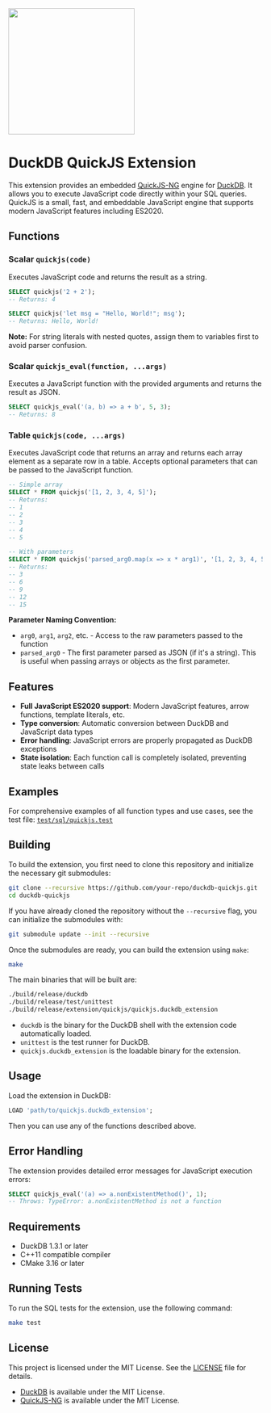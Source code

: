 <img src="https://github.com/user-attachments/assets/46a5c546-7e9b-42c7-87f4-bc8defe674e0" width=250 />

# DuckDB QuickJS Extension

This extension provides an embedded [QuickJS-NG](https://github.com/quickjs-ng/quickjs) engine for [DuckDB](https://duckdb.org/). It allows you to execute JavaScript code directly within your SQL queries. QuickJS is a small, fast, and embeddable JavaScript engine that supports modern JavaScript features including ES2020.

## Functions

### Scalar `quickjs(code)`
Executes JavaScript code and returns the result as a string.

```sql
SELECT quickjs('2 + 2');
-- Returns: 4

SELECT quickjs('let msg = "Hello, World!"; msg');
-- Returns: Hello, World!
```

**Note:** For string literals with nested quotes, assign them to variables first to avoid parser confusion.

### Scalar `quickjs_eval(function, ...args)`
Executes a JavaScript function with the provided arguments and returns the result as JSON.

```sql
SELECT quickjs_eval('(a, b) => a + b', 5, 3);
-- Returns: 8
```

### Table `quickjs(code, ...args)`
Executes JavaScript code that returns an array and returns each array element as a separate row in a table. Accepts optional parameters that can be passed to the JavaScript function.

```sql
-- Simple array
SELECT * FROM quickjs('[1, 2, 3, 4, 5]');
-- Returns:
-- 1
-- 2
-- 3
-- 4
-- 5

-- With parameters
SELECT * FROM quickjs('parsed_arg0.map(x => x * arg1)', '[1, 2, 3, 4, 5]', 3);
-- Returns:
-- 3
-- 6
-- 9
-- 12
-- 15
```

**Parameter Naming Convention:**
- `arg0`, `arg1`, `arg2`, etc. - Access to the raw parameters passed to the function
- `parsed_arg0` - The first parameter parsed as JSON (if it's a string). This is useful when passing arrays or objects as the first parameter.

## Features

- **Full JavaScript ES2020 support**: Modern JavaScript features, arrow functions, template literals, etc.
- **Type conversion**: Automatic conversion between DuckDB and JavaScript data types
- **Error handling**: JavaScript errors are properly propagated as DuckDB exceptions
- **State isolation**: Each function call is completely isolated, preventing state leaks between calls

## Examples

For comprehensive examples of all function types and use cases, see the test file: [`test/sql/quickjs.test`](test/sql/quickjs.test)

## Building

To build the extension, you first need to clone this repository and initialize the necessary git submodules:

```sh
git clone --recursive https://github.com/your-repo/duckdb-quickjs.git
cd duckdb-quickjs
```

If you have already cloned the repository without the `--recursive` flag, you can initialize the submodules with:
```sh
git submodule update --init --recursive
```

Once the submodules are ready, you can build the extension using `make`:

```sh
make
```

The main binaries that will be built are:
```sh
./build/release/duckdb
./build/release/test/unittest
./build/release/extension/quickjs/quickjs.duckdb_extension
```
- `duckdb` is the binary for the DuckDB shell with the extension code automatically loaded.
- `unittest` is the test runner for DuckDB.
- `quickjs.duckdb_extension` is the loadable binary for the extension.

## Usage

Load the extension in DuckDB:

```sql
LOAD 'path/to/quickjs.duckdb_extension';
```

Then you can use any of the functions described above.

## Error Handling

The extension provides detailed error messages for JavaScript execution errors:

```sql
SELECT quickjs_eval('(a) => a.nonExistentMethod()', 1);
-- Throws: TypeError: a.nonExistentMethod is not a function
```

## Requirements

- DuckDB 1.3.1 or later
- C++11 compatible compiler
- CMake 3.16 or later

## Running Tests

To run the SQL tests for the extension, use the following command:

```sh
make test
```

## License

This project is licensed under the MIT License. See the [LICENSE](./LICENSE) file for details.

- [DuckDB](https://github.com/duckdb/duckdb) is available under the MIT License.
- [QuickJS-NG](https://github.com/quickjs-ng/quickjs) is available under the MIT License.
